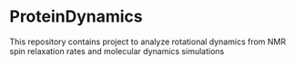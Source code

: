 # ProteinDynamics

This repository contains project to analyze rotational dynamics from NMR spin relaxation rates and molecular dynamics simulations